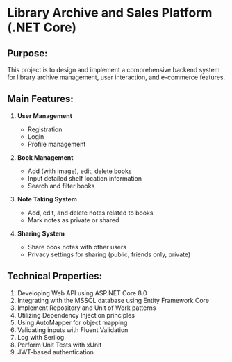 # **Library Archive and Sales Platform (.NET Core)**

## Purpose:
This project is to design and implement a comprehensive backend system for library archive management, user interaction, and e-commerce features.

## Main Features:

1. **User Management**
    - Registration
    - Login
    - Profile management

2. **Book Management**
    - Add (with image), edit, delete books
    - Input detailed shelf location information
    - Search and filter books

3. **Note Taking System**
    - Add, edit, and delete notes related to books
    - Mark notes as private or shared

4. **Sharing System**
    - Share book notes with other users
    - Privacy settings for sharing (public, friends only, private)

## Technical Properties:

1. Developing Web API using ASP.NET Core 8.0
2. Integrating with the MSSQL database using Entity Framework Core
3. Implement Repository and Unit of Work patterns
4. Utilizing Dependency Injection principles
5. Using AutoMapper for object mapping
6. Validating inputs with Fluent Validation
7. Log with Serilog
8. Perform Unit Tests with xUnit
9. JWT-based authentication

